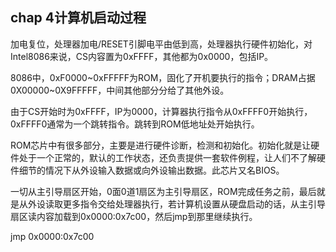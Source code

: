 ## chap 4计算机启动过程

加电复位，处理器加电/RESET引脚电平由低到高，处理器执行硬件初始化，对Intel8086来说，CS内容置为0xFFFF，其他都为0x0000，包括IP。

8086中，0xF0000~0xFFFFF为ROM，固化了开机要执行的指令；DRAM占据0X00000~0X9FFFFF，中间其他部分分给了其他外设。

由于CS开始时为0xFFFF，IP为0000，计算器执行指令从0xFFFF0开始执行，0xFFFF0通常为一个跳转指令。跳转到ROM低地址处开始执行。



ROM芯片中有很多部分，主要是进行硬件诊断，检测和初始化。初始化就是让硬件处于一个正常的，默认的工作状态，还负责提供一套软件例程，让人们不了解硬件细节的情况下从外设输入数据或向外设输出数据。此芯片又名BIOS。



一切从主引导扇区开始，0面0道1扇区为主引导扇区，ROM完成任务之前，最后就是从外设读取更多指令交给处理器执行，若计算机设置从硬盘启动的话，从主引导扇区读内容加载到0x0000:0x7c00，然后jmp到那里继续执行。

jmp 0x0000:0x7c00

